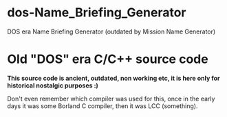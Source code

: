 # dos-Name_Briefing_Generator

DOS era Name Briefing Generator (outdated by Mission Name Generator)

# Old "DOS" era C/C++ source code

**This source code is ancient, outdated, non working etc, it is here only for historical nostalgic purposes :)**

Don't even remember which compiler was used for this, once in the early days it was some Borland C compiler, then it was LCC (something).
